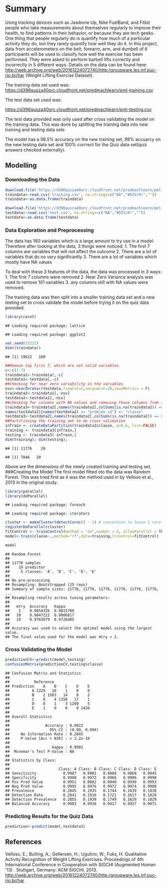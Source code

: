 Summary
=======

Using tracking devices such as Jawbone Up, Nike FuelBand, and Fitbit people who take measurements about themselves regularly to improve their health, to find patterns in their behavior, or because they are tech geeks. One thing that people regularly do is quantify how much of a particular activity they do, but they rarely quantify how well they do it. In this project, data from accelerometers on the belt, forearm, arm, and dumbell of 6 participants will be used to classify how well the exercise has been performed. They were asked to perform barbell lifts correctly and incorrectly in 5 different ways. Details on the data can be found here: <http://web.archive.org/web/20161224072740/http:/groupware.les.inf.puc-rio.br/har> (Weight Lifting Exercise Dataset).

The training data set used was: <https://d396qusza40orc.cloudfront.net/predmachlearn/pml-training.csv>

The test data set used was:

<https://d396qusza40orc.cloudfront.net/predmachlearn/pml-testing.csv>

The test data provided was only used after cross validating the model on the training data. This was done by splitting the training data into new training and testing data sets

The model has a 98.5% accuracy on the new training set, 99% accuarcy on the new testing data set and 100% corrrect for the Quiz data set(quiz answers checked externally).

Modelling
---------

### Downloading the Data

``` r
download.file('https://d396qusza40orc.cloudfront.net/predmachlearn/pml-training.csv','training.csv')
traindata<-read.csv('training.csv', na.strings=c("NA","#DIV/0!",""))
traindata<-as.data.frame(traindata)
```

``` r
download.file('https://d396qusza40orc.cloudfront.net/predmachlearn/pml-testing.csv','test.csv')
testdata<-read.csv('test.csv', na.strings=c("NA","#DIV/0!",""))
testdata<-as.data.frame(testdata)
```

### Data Exploration and Preprocessing

The data has 160 variables which is a large amount to try use in a model. Therefore after looking at the data, 3 things were noticed: 1. The first 7 columns are variables that will not affect the outcome 2. There are a lot of variables that do no vary significantly 3. There are a lot of variables which mostly have NA values

To deal with these 3 features of the data, the data was processed in 3 ways: 1. The first 7 columns were removed 2. Near Zero Variance analysis was used to remove 101 variables 3. any columns still with NA values were removed.

The training data was then split into a smaller training data set and a new testing set to cross validate the model before trying it on the quiz data provided.

``` r
library(caret)
```

    ## Loading required package: lattice

    ## Loading required package: ggplot2

``` r
set.seed(33221)
dim((traindata))
```

    ## [1] 19622   160

``` r
##Remove top first 7, which are not valid variables.
c<-c(1:7)
traindata1<-traindata[,-c]
testdata1<-testdata[,-c]
##checking for near zero variability in the variables
nsv<-nearZeroVar(testdata,freqCut=2,uniqueCut=20,saveMetrics = F)
traindata2<-traindata1[,-nsv]
testdata2<-testdata1[,-nsv]
##checking for columns with NA values and removing those columns from the variables
traindata3<-traindata2[,names(traindata2[,colSums(is.na(traindata2)) == 0])]
names(testdata2)[names(testdata2) == "problem_id"] <- "classe"
testdata3<-testdata2[,names(traindata2[,colSums(is.na(traindata2)) == 0])]
##Partitioning the training set to do cross validation
inTrain <- createDataPartition(traindata3$classe, p=0.6, list=FALSE)
training <- traindata3[inTrain,]
testing <- traindata3[-inTrain,]
dim(training); dim(testing);
```

    ## [1] 11776    20

    ## [1] 7846   20

Above are the dimensions of the newly created training and testing set. \#\#\#Creating the Model The first model fitted oto the data was Random Forest. This was tried first as it was the method used in by Velloso et al., 2013 in the original study.

``` r
library(parallel)
library(doParallel)
```

    ## Loading required package: foreach

    ## Loading required package: iterators

``` r
cluster <- makeCluster(detectCores() - 1) # convention to leave 1 core for OS
registerDoParallel(cluster)
fitControl <- trainControl(method = "cv",number = 5, allowParallel = TRUE)    
model<-train(classe~.,method="rf",data=training,trcontrol=fitControl)
```

``` r
model
```

    ## Random Forest 
    ## 
    ## 11776 samples
    ##    19 predictor
    ##     5 classes: 'A', 'B', 'C', 'D', 'E' 
    ## 
    ## No pre-processing
    ## Resampling: Bootstrapped (25 reps) 
    ## Summary of sample sizes: 11776, 11776, 11776, 11776, 11776, 11776, ... 
    ## Resampling results across tuning parameters:
    ## 
    ##   mtry  Accuracy   Kappa    
    ##    2    0.9854326  0.9815788
    ##   10    0.9847222  0.9806817
    ##   19    0.9783679  0.9726485
    ## 
    ## Accuracy was used to select the optimal model using the largest value.
    ## The final value used for the model was mtry = 2.

### Cross Validating the Model

``` r
predictionCV<-predict(model,testing)
confusionMatrix(predictionCV,testing$classe)
```

    ## Confusion Matrix and Statistics
    ## 
    ##           Reference
    ## Prediction    A    B    C    D    E
    ##          A 2229   10    1    0    0
    ##          B    2 1503   14    0    2
    ##          C    0    4 1350   17    1
    ##          D    0    1    3 1269    5
    ##          E    1    0    0    0 1434
    ## 
    ## Overall Statistics
    ##                                        
    ##                Accuracy : 0.9922       
    ##                  95% CI : (0.99, 0.994)
    ##     No Information Rate : 0.2845       
    ##     P-Value [Acc > NIR] : < 2.2e-16    
    ##                                        
    ##                   Kappa : 0.9902       
    ##  Mcnemar's Test P-Value : NA           
    ## 
    ## Statistics by Class:
    ## 
    ##                      Class: A Class: B Class: C Class: D Class: E
    ## Sensitivity            0.9987   0.9901   0.9868   0.9868   0.9945
    ## Specificity            0.9980   0.9972   0.9966   0.9986   0.9998
    ## Pos Pred Value         0.9951   0.9882   0.9840   0.9930   0.9993
    ## Neg Pred Value         0.9995   0.9976   0.9972   0.9974   0.9988
    ## Prevalence             0.2845   0.1935   0.1744   0.1639   0.1838
    ## Detection Rate         0.2841   0.1916   0.1721   0.1617   0.1828
    ## Detection Prevalence   0.2855   0.1939   0.1749   0.1629   0.1829
    ## Balanced Accuracy      0.9983   0.9936   0.9917   0.9927   0.9971

### Predicting Results for the Quiz Data

``` r
prediction<-predict(model,testdata3)
```

References
----------

Velloso, E.; Bulling, A.; Gellersen, H.; Ugulino, W.; Fuks, H. Qualitative Activity Recognition of Weight Lifting Exercises. Proceedings of 4th International Conference in Cooperation with SIGCHI (Augmented Human '13) . Stuttgart, Germany: ACM SIGCHI, 2013. <http://web.archive.org/web/20161224072740/http:/groupware.les.inf.puc-rio.br/har>
